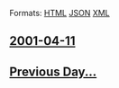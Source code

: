 
Formats: [HTML](2001/04/11/index.html)  [JSON](2001/04/11/index.json)  [XML](2001/04/11/index.xml)  

## [2001-04-11](/news/2001/04/11/index.md)

## [Previous Day...](/news/2001/04/10/index.md)

